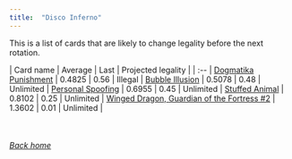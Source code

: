 ```yaml
---
title:  "Disco Inferno"
---
```


This is a list of cards that are likely to change legality before the next rotation.

| Card name | Average | Last | Projected legality |
| :-- |
[Dogmatika Punishment](https://db.ygoprodeck.com/card/?search=Dogmatika%20Punishment) | 0.4825 | 0.56 | Illegal |
[Bubble Illusion](https://db.ygoprodeck.com/card/?search=Bubble%20Illusion) | 0.5078 | 0.48 | Unlimited |
[Personal Spoofing](https://db.ygoprodeck.com/card/?search=Personal%20Spoofing) | 0.6955 | 0.45 | Unlimited |
[Stuffed Animal](https://db.ygoprodeck.com/card/?search=Stuffed%20Animal) | 0.8102 | 0.25 | Unlimited |
[Winged Dragon, Guardian of the Fortress #2](https://db.ygoprodeck.com/card/?search=Winged%20Dragon,%20Guardian%20of%20the%20Fortress%20#2) | 1.3602 | 0.01 | Unlimited |

<br>

###### [Back home](index)